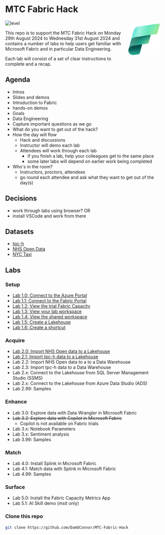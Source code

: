 # MTC Fabric Hack 

<img src="images/Fabric_256.svg" alt="Fabric Image" style="margin: 10px;" width="100" align="right"/>

![level](https://img.shields.io/badge/Microsoft%20Fabric-introductory-green)

This repo is to support the MTC Fabric Hack on Monday 29th August 2024 to Wednesday 31st August 2024 and contains a number of labs to help users get familiar with Microsoft Fabric and in particular Data Engineering.

Each lab will consist of a set of clear instructions to complete and a recap.

## Agenda

- Intros
 - Slides and demos
 - Introduction to Fabric
 - hands-on demos
- Goals
 - Data Engineering
 - Capture important questions as we go
 - What do you want to get out of the hack?
- How the day will flow
  - Hack and discussions
  - Instructor will demo each lab
  - Attendees will work through each lab
    - if you finish a lab, help your colleagues get to the same place
    - some later labs will depend on earlier work being completed
- Who's in the room?
  - Instructors, proctors, attendees
  - go round each attendee and ask what they want to get out of the day(s)

## Decisions
- work through labs using browser?
OR
- install VSCode and work from there

## Datasets
- [tpc-h](datasets/tpch.md)
- [NHS Open Data](datasets/nhsopen.md)
- [NYC Taxi](datasets/nyctaxi.md)


## Labs



### Setup
- [Lab 1.0: Connect to the Azure Portal](labs/lab1/lab1_0.md)
- [Lab 1.1: Connect to the Fabric Portal](labs/lab1/lab1_1.md)
- [Lab 1.2: View the trial Fabric Capacity](labs/lab1/lab1_2.md)
- [Lab 1.3: View your lab workspace](labs/lab1/lab1_3.md)
- [Lab 1.4: View the shared workspace](labs/lab1/lab1_4.md)
- [Lab 1.5: Create a Lakehouse](labs/lab1/lab1_5.md)
- [Lab 1.6: Create a shortcut](labs/lab1/lab1_6.md)

### Acquire
- [Lab 2.0: Import NHS Open data to a Lakehouse](labs/lab2/lab2_0.md)
- [Lab 2.1: Import tpc-h data to a Lakehouse](labs/lab2/lab2_1%20Notebook%20tpc-h%20Loading.ipynb)
- Lab 2.2: Import NHS Open data to a to a Data Warehouse
- Lab 2.3: Import tpc-h data to a Data Warehouse
- Lab 2.x: Connect to the Lakehouse from SQL Server Management Studio (SSMS)
- Lab 2.x: Connect to the Lakehouse from Azure Data Studio (ADS)
- Lab 2.99: Samples


### Enhance
- Lab 3.0: Explore data with Data Wrangler in Microsoft Fabric
- ~~Lab 3.2: Explore data with Copilot in Microsoft Fabric~~
  - Copilot is not available on Fabric trials
- Lab 3.x: Notebook Parameters
- Lab 3.x: Sentiment analysis
- Lab 3.99: Samples

### Match
- Lab 4.0: Install Splink in Microsoft Fabric
- Lab 4.1: Match data with Splink in Microsoft Fabric
- Lab 4.99: Samples


### Surface
- Lab 5.0: Install the Fabric Capacity Metrics App
- Lab 5.1: AI Skill demo (msit only)


### Clone this repo
```bash
git clone https://github.com/DamOConnor/MTC-Fabric-Hack
```